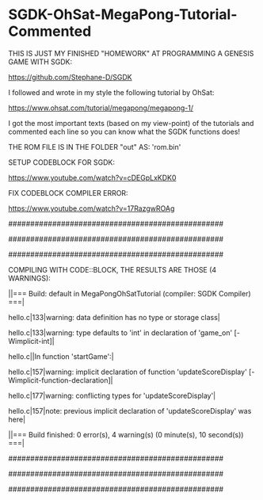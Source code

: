 # SGDK-OhSat-MegaPong-Tutorial-Commented

THIS IS JUST MY FINISHED "HOMEWORK" AT PROGRAMMING A GENESIS GAME WITH SGDK:

https://github.com/Stephane-D/SGDK



I followed and wrote in my style the following tutorial by OhSat:

https://www.ohsat.com/tutorial/megapong/megapong-1/


I got the most important texts (based on my view-point) of the tutorials and commented each line so you can know what the SGDK functions does!


THE ROM FILE IS IN THE FOLDER "out" AS: 'rom.bin'


SETUP CODEBLOCK FOR SGDK:

https://www.youtube.com/watch?v=cDEGpLxKDK0


FIX CODEBLOCK COMPILER ERROR:

https://www.youtube.com/watch?v=17RazgwROAg


#################################################

#################################################

#################################################



COMPILING WITH CODE::BLOCK, THE RESULTS ARE THOSE (4 WARNINGS):


||=== Build: default in MegaPongOhSatTutorial (compiler: SGDK Compiler) ===|

hello.c|133|warning: data definition has no type or storage class|

hello.c|133|warning: type defaults to 'int' in declaration of 'game_on' [-Wimplicit-int]|

hello.c||In function 'startGame':|

hello.c|157|warning: implicit declaration of function 'updateScoreDisplay' [-Wimplicit-function-declaration]|

hello.c|177|warning: conflicting types for 'updateScoreDisplay'|

hello.c|157|note: previous implicit declaration of 'updateScoreDisplay' was here|

||=== Build finished: 0 error(s), 4 warning(s) (0 minute(s), 10 second(s)) ===|


#################################################

#################################################

#################################################
